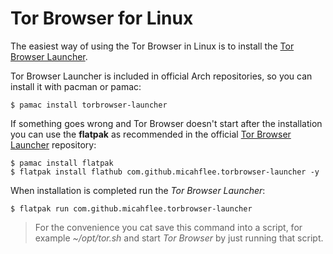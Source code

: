 
# Tor Browser for Linux

The easiest way of using the Tor Browser in Linux is to install the [Tor Browser Launcher](https://github.com/micahflee/torbrowser-launcher).

Tor Browser Launcher is included in official Arch repositories, so you can install it with pacman or pamac:

    $ pamac install torbrowser-launcher

If something goes wrong and Tor Browser doesn't start after the installation you can use the **flatpak** as recommended in the official [Tor Browser Launcher](https://github.com/micahflee/torbrowser-launcher#installing) repository:

    $ pamac install flatpak
    $ flatpak install flathub com.github.micahflee.torbrowser-launcher -y

When installation is completed run the *Tor Browser Launcher*:
    
    $ flatpak run com.github.micahflee.torbrowser-launcher

>For the convenience you cat save this command into a script, for example *~/opt/tor.sh* and start *Tor Browser* by just running that script.

